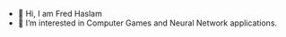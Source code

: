 - 👋 Hi, I am Fred Haslam
- 👀 I’m interested in Computer Games and Neural Network applications.

<!---
fwhaslam/fwhaslam is a ✨ special ✨ repository because its `README.md` (this file) appears on your GitHub profile.
You can click the Preview link to take a look at your changes.
--->
